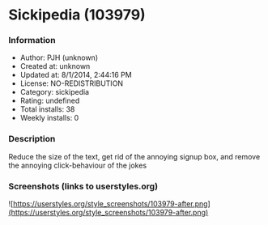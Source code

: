 # Sickipedia (103979)

### Information
- Author: PJH (unknown)
- Created at: unknown
- Updated at: 8/1/2014, 2:44:16 PM
- License: NO-REDISTRIBUTION
- Category: sickipedia
- Rating: undefined
- Total installs: 38
- Weekly installs: 0


### Description
Reduce the size of the text, get rid of the annoying signup box, and remove the annoying click-behaviour of the jokes


### Screenshots (links to userstyles.org)
![https://userstyles.org/style_screenshots/103979-after.png](https://userstyles.org/style_screenshots/103979-after.png)


